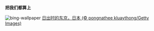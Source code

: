 
**把我们都算上**

![bing-wallpaper](https://www.bing.com/th?id=OHR.TokyoSunrise_ZH-CN0091906710_1920x1080.jpg)
[日出时的东京，日本 (© pongnathee kluaythong/Getty Images)](https://www.bing.com/search?q=%E4%B8%96%E7%95%8C%E4%BA%BA%E5%8F%A3%E6%97%A5&amp;form=hpcapt&amp;mkt=zh-cn)
  